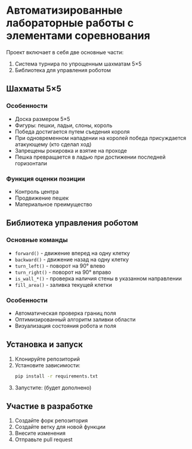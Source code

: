 # Автоматизированные лабораторные работы с элементами соревнования

Проект включает в себя две основные части:

1. Система турнира по упрощенным шахматам 5×5
2. Библиотека для управления роботом

## Шахматы 5×5

### Особенности

- Доска размером 5×5
- Фигуры: пешки, ладьи, слоны, король
- Победа достигается путем съедения короля
- При одновременном нападении на королей победа присуждается атакующему (кто сделал ход)
- Запрещены рокировка и взятие на проходе
- Пешка превращается в ладью при достижении последней горизонтали

### Функция оценки позиции

- Контроль центра
- Продвижение пешек
- Материальное преимущество

## Библиотека управления роботом

### Основные команды

- `forward()` - движение вперед на одну клетку
- `backward()` - движение назад на одну клетку
- `turn_left()` - поворот на 90° влево
- `turn_right()` - поворот на 90° вправо
- `is_wall_*()` - проверка наличия стены в указанном направлении
- `fill_area()` - заливка текущей клетки

### Особенности

- Автоматическая проверка границ поля
- Оптимизированный алгоритм заливки области
- Визуализация состояния робота и поля

## Установка и запуск

1. Клонируйте репозиторий
2. Установите зависимости:
   ```bash
   pip install -r requirements.txt
   ```
3. Запустите:
(будет дополнено)

## Участие в разработке

1. Создайте форк репозитория
2. Создайте ветку для новой функции
3. Внесите изменения
4. Отправьте pull request


